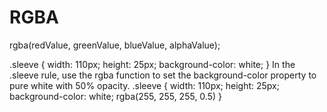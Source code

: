 # RGBA
rgba(redValue, greenValue, blueValue, alphaValue);

.sleeve {
  width: 110px;
  height: 25px;
  background-color: white;
}
In the .sleeve rule, use the rgba function to set the background-color property to pure white with 50% opacity.
.sleeve {
  width: 110px;
  height: 25px;
  background-color: white;
  rgba(255, 255, 255, 0.5)
}
